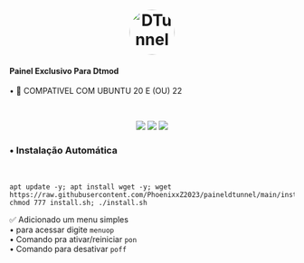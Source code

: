 <h1 align="center">
  <img src="https://i.ibb.co/7SMc2NX/logo.jpg" alt="DTunnel" style="width: 80px; height: 80px; border-radius: 50%;">
</h1>

<h4>Painel Exclusivo Para Dtmod</h4>
• 📌 COMPATIVEL COM UBUNTU 20 E (OU) 22 

<br> <p align="center">
 <img src="https://img.shields.io/static/v1?label=DTunnel&message=Mod&color=E51C44&labelColor=0A1033" />
  <img src="https://img.shields.io/static/v1?label=Open&message=Source&color=E51C44&labelColor=0A1033" />
  <img src="https://i.ibb.co/0yPYBjy/preview.png" />
</p>

<h3>• Instalação Automática</h3> <br>

````
apt update -y; apt install wget -y; wget https://raw.githubusercontent.com/PhoenixxZ2023/paineldtunnel/main/install.sh; chmod 777 install.sh; ./install.sh
````

✅ Adicionado um menu simples <br>
• para acessar digite ```menuop``` <br>
• Comando pra ativar/reiniciar ```pon``` <br>
• Comando para desativar ```poff``` <br>

